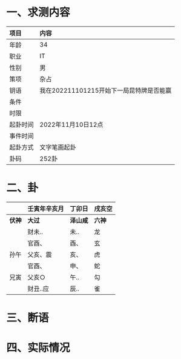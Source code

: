 # 一、求测内容
|项目|内容|
|:-|:-|
|年龄|34|
|职业|IT|
|性别|男|
|策项|杂占|
|钥语|我在202211101215开始下一局昆特牌是否能赢|
|条件||
|时限||
|起卦时间|2022年11月10日12点|
|事件时间||
|起卦方式|文字笔画起卦|
|卦码|252卦|

# 二、卦
||壬寅年辛亥月|丁卯日|戌亥空|
|:-|:-|:-|:-|
|**伏神**|**大过**|**泽山咸**|**六神**|
||财未..|未..|龙|
||官酉、|酉、|玄|
|孙午|父亥、震|亥、|虎|
||官酉、|申、|蛇|
|兄寅|父亥○|午..|勾|
||财丑..应|辰..|雀|


# 三、断语

# 四、实际情况